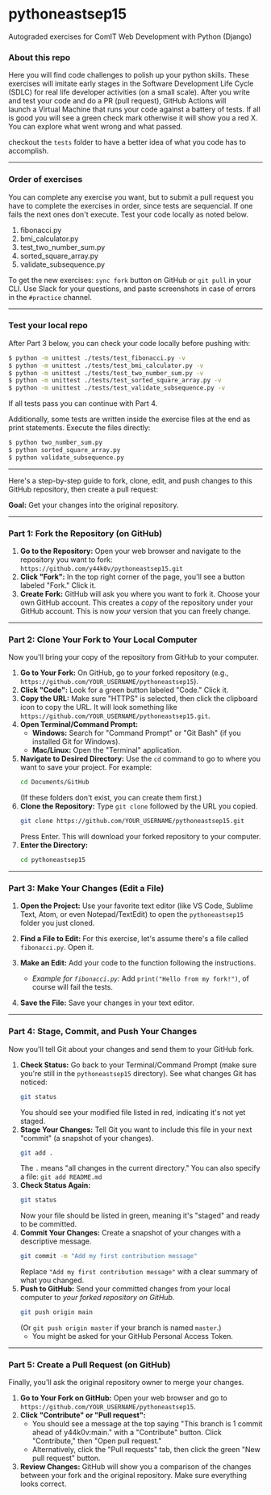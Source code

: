 # pythoneastsep15
Autograded exercises for ComIT Web Development with Python (Django)

### About this repo


Here you will find code challenges to polish up your python skills. These exercises will imitate early stages in the Software Development Life Cycle (SDLC) for real life developer activities (on a small scale). After you write and test your code and do a PR (pull request), GitHub Actions will launch a Virtual Machine that runs your code against a battery of tests. If all is good you will see a green check mark otherwise it will show you a red X. You can explore what went wrong and what passed. 

checkout the `tests` folder to have a better idea of what you code has to accomplish.


---
### Order of exercises

You can complete any exercise you want, but to submit a pull request you have to complete the exercises in order, since tests are sequencial. If one fails the next ones don't execute. Test your code locally as noted below. 
 
1. fibonacci.py
2. bmi_calculator.py
3. test_two_number_sum.py
4. sorted_square_array.py
5. validate_subsequence.py

To get the new exercises: `sync fork`  button on GitHub or `git pull` in your CLI. Use Slack for your questions, and paste screenshots in case of errors in the `#practice` channel.

---


### Test your local repo

After Part 3 below, you can check your code locally before pushing with:

```BASH
$ python -m unittest ./tests/test_fibonacci.py -v
$ python -m unittest ./tests/test_bmi_calculator.py -v
$ python -m unittest ./tests/test_two_number_sum.py -v 
$ python -m unittest ./tests/test_sorted_square_array.py -v
$ python -m unittest ./tests/test_validate_subsequence.py -v
```

If all tests pass you can continue with Part 4.


Additionally, some tests are written inside the exercise files at the end as print statements. Execute the files directly:

```BASH
$ python two_number_sum.py 
$ python sorted_square_array.py 
$ python validate_subsequence.py
```

---

Here's a step-by-step guide to fork, clone, edit, and push changes to this GitHub repository, then create a pull request:

**Goal:** Get your changes into the original repository.

---

### **Part 1: Fork the Repository (on GitHub)**

1.  **Go to the Repository:** Open your web browser and navigate to the repository you want to fork: `https://github.com/y44k0v/pythoneastsep15.git`
2.  **Click "Fork":** In the top right corner of the page, you'll see a button labeled "Fork." Click it. 
3.  **Create Fork:** GitHub will ask you where you want to fork it. Choose your own GitHub account. This creates a *copy* of the repository under your GitHub account. This is now *your* version that you can freely change.

---

### **Part 2: Clone Your Fork to Your Local Computer**

Now you'll bring your copy of the repository from GitHub to your computer.

1.  **Go to Your Fork:** On GitHub, go to *your* forked repository (e.g., `https://github.com/YOUR_USERNAME/pythoneastsep15`).
2.  **Click "Code":** Look for a green button labeled "Code." Click it.
3.  **Copy the URL:** Make sure "HTTPS" is selected, then click the clipboard icon to copy the URL. It will look something like `https://github.com/YOUR_USERNAME/pythoneastsep15.git`.
4.  **Open Terminal/Command Prompt:**
    *   **Windows:** Search for "Command Prompt" or "Git Bash" (if you installed Git for Windows).
    *   **Mac/Linux:** Open the "Terminal" application.
5.  **Navigate to Desired Directory:** Use the `cd` command to go to where you want to save your project. For example:
    ```bash
    cd Documents/GitHub
    ```
    (If these folders don't exist, you can create them first.)
6.  **Clone the Repository:** Type `git clone` followed by the URL you copied.
    ```bash
    git clone https://github.com/YOUR_USERNAME/pythoneastsep15.git
    ```
    Press Enter. This will download your forked repository to your computer.
7.  **Enter the Directory:**
    ```bash
    cd pythoneastsep15
    ```

---

### **Part 3: Make Your Changes (Edit a File)**

1.  **Open the Project:** Use your favorite text editor (like VS Code, Sublime Text, Atom, or even Notepad/TextEdit) to open the `pythoneastsep15` folder you just cloned.
2.  **Find a File to Edit:** For this exercise, let's assume there's a file called `fibonacci.py`. Open it.
3.  **Make an Edit:** Add your code to the function following the instructions.
    
    *   *Example for `fibonacci.py`:* Add `print("Hello from my fork!")`, of course will fail the tests.
4.  **Save the File:** Save your changes in your text editor.

---

### **Part 4: Stage, Commit, and Push Your Changes**

Now you'll tell Git about your changes and send them to your GitHub fork.

1.  **Check Status:** Go back to your Terminal/Command Prompt (make sure you're still in the `pythoneastsep15` directory). See what changes Git has noticed:
    ```bash
    git status
    ```
    You should see your modified file listed in red, indicating it's not yet staged.
2.  **Stage Your Changes:** Tell Git you want to include this file in your next "commit" (a snapshot of your changes).
    ```bash
    git add .
    ```
    The `.` means "all changes in the current directory." You can also specify a file: `git add README.md`
3.  **Check Status Again:**
    ```bash
    git status
    ```
    Now your file should be listed in green, meaning it's "staged" and ready to be committed.
4.  **Commit Your Changes:** Create a snapshot of your changes with a descriptive message.
    ```bash
    git commit -m "Add my first contribution message"
    ```
    Replace `"Add my first contribution message"` with a clear summary of what you changed.
5.  **Push to GitHub:** Send your committed changes from your local computer to *your forked repository on GitHub*.
    ```bash
    git push origin main
    ```
    (Or `git push origin master` if your branch is named `master`.)
    *   You might be asked for your GitHub Personal Access Token.

---

### **Part 5: Create a Pull Request (on GitHub)**

Finally, you'll ask the original repository owner to merge your changes.

1.  **Go to Your Fork on GitHub:** Open your web browser and go to `https://github.com/YOUR_USERNAME/pythoneastsep15`.
2.  **Click "Contribute" or "Pull request":**
    *   You should see a message at the top saying "This branch is 1 commit ahead of y44k0v:main." with a "Contribute" button. Click "Contribute," then "Open pull request."
    *   Alternatively, click the "Pull requests" tab, then click the green "New pull request" button.
3.  **Review Changes:** GitHub will show you a comparison of the changes between your fork and the original repository. Make sure everything looks correct.
    
